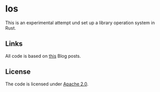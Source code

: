 # los

This is an experimental attempt und set up a library operation system in Rust.

## Links

All code is based on [this](http://www.randomhacks.net/bare-metal-rust) Blog posts.

## License

The code is licensed under [Apache 2.0](http://www.apache.org/licenses/LICENSE-2.0).
